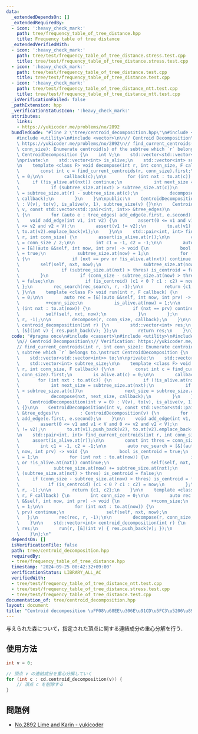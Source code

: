 ```yaml
---
data:
  _extendedDependsOn: []
  _extendedRequiredBy:
  - icon: ':heavy_check_mark:'
    path: tree/frequency_table_of_tree_distance.hpp
    title: Frequency table of tree distance
  _extendedVerifiedWith:
  - icon: ':heavy_check_mark:'
    path: tree/test/frequency_table_of_tree_distance.stress.test.cpp
    title: tree/test/frequency_table_of_tree_distance.stress.test.cpp
  - icon: ':heavy_check_mark:'
    path: tree/test/frequency_table_of_tree_distance.test.cpp
    title: tree/test/frequency_table_of_tree_distance.test.cpp
  - icon: ':heavy_check_mark:'
    path: tree/test/frequency_table_of_tree_distance_ntt.test.cpp
    title: tree/test/frequency_table_of_tree_distance_ntt.test.cpp
  _isVerificationFailed: false
  _pathExtension: hpp
  _verificationStatusIcon: ':heavy_check_mark:'
  attributes:
    links:
    - https://yukicoder.me/problems/no/2892
  bundledCode: "#line 2 \"tree/centroid_decomposition.hpp\"\n#include <cassert>\n\
    #include <utility>\n#include <vector>\n\n// Centroid Decomposition\n// Verification:\
    \ https://yukicoder.me/problems/no/2892\n// find_current_centroids(int r, int\
    \ conn_size): Enumerate centroid(s) of the subtree which `r` belongs to.\nstruct\
    \ CentroidDecomposition {\n    int V;\n    std::vector<std::vector<int>> to;\n\
    \nprivate:\n    std::vector<int> is_alive;\n    std::vector<int> subtree_size;\n\
    \n    template <class F> void decompose(int r, int conn_size, F callback) {\n\n\
    \        const int c = find_current_centroids(r, conn_size).first;\n        is_alive.at(c)\
    \ = 0;\n\n        callback(c);\n\n        for (int nxt : to.at(c)) {\n       \
    \     if (!is_alive.at(nxt)) continue;\n            int next_size = subtree_size.at(nxt);\n\
    \            if (subtree_size.at(nxt) > subtree_size.at(c))\n                next_size\
    \ = subtree_size.at(r) - subtree_size.at(c);\n            decompose(nxt, next_size,\
    \ callback);\n        }\n    }\n\npublic:\n    CentroidDecomposition(int v = 0)\
    \ : V(v), to(v), is_alive(v, 1), subtree_size(v) {}\n\n    CentroidDecomposition(int\
    \ v, const std::vector<std::pair<int, int>> &tree_edges)\n        : CentroidDecomposition(v)\
    \ {\n        for (auto e : tree_edges) add_edge(e.first, e.second);\n    }\n\n\
    \    void add_edge(int v1, int v2) {\n        assert(0 <= v1 and v1 < V and 0\
    \ <= v2 and v2 < V);\n        assert(v1 != v2);\n        to.at(v1).push_back(v2),\
    \ to.at(v2).emplace_back(v1);\n    }\n\n    std::pair<int, int> find_current_centroids(int\
    \ r, int conn_size) {\n        assert(is_alive.at(r));\n\n        const int thres\
    \ = conn_size / 2;\n\n        int c1 = -1, c2 = -1;\n\n        auto rec_search\
    \ = [&](auto &&self, int now, int prv) -> void {\n            bool is_centroid\
    \ = true;\n            subtree_size.at(now) = 1;\n            for (int nxt : to.at(now))\
    \ {\n                if (nxt == prv or !is_alive.at(nxt)) continue;\n        \
    \        self(self, nxt, now);\n                subtree_size.at(now) += subtree_size.at(nxt);\n\
    \                if (subtree_size.at(nxt) > thres) is_centroid = false;\n    \
    \        }\n            if (conn_size - subtree_size.at(now) > thres) is_centroid\
    \ = false;\n\n            if (is_centroid) (c1 < 0 ? c1 : c2) = now;\n       \
    \ };\n        rec_search(rec_search, r, -1);\n\n        return {c1, c2};\n   \
    \ }\n\n    template <class F> void run(int r, F callback) {\n        int conn_size\
    \ = 0;\n\n        auto rec = [&](auto &&self, int now, int prv) -> void {\n  \
    \          ++conn_size;\n            is_alive.at(now) = 1;\n\n            for\
    \ (int nxt : to.at(now)) {\n                if (nxt == prv) continue;\n      \
    \          self(self, nxt, now);\n            }\n        };\n        rec(rec,\
    \ r, -1);\n\n        decompose(r, conn_size, callback);\n    }\n\n    std::vector<int>\
    \ centroid_decomposition(int r) {\n        std::vector<int> res;\n        run(r,\
    \ [&](int v) { res.push_back(v); });\n        return res;\n    }\n};\n"
  code: "#pragma once\n#include <cassert>\n#include <utility>\n#include <vector>\n\
    \n// Centroid Decomposition\n// Verification: https://yukicoder.me/problems/no/2892\n\
    // find_current_centroids(int r, int conn_size): Enumerate centroid(s) of the\
    \ subtree which `r` belongs to.\nstruct CentroidDecomposition {\n    int V;\n\
    \    std::vector<std::vector<int>> to;\n\nprivate:\n    std::vector<int> is_alive;\n\
    \    std::vector<int> subtree_size;\n\n    template <class F> void decompose(int\
    \ r, int conn_size, F callback) {\n\n        const int c = find_current_centroids(r,\
    \ conn_size).first;\n        is_alive.at(c) = 0;\n\n        callback(c);\n\n \
    \       for (int nxt : to.at(c)) {\n            if (!is_alive.at(nxt)) continue;\n\
    \            int next_size = subtree_size.at(nxt);\n            if (subtree_size.at(nxt)\
    \ > subtree_size.at(c))\n                next_size = subtree_size.at(r) - subtree_size.at(c);\n\
    \            decompose(nxt, next_size, callback);\n        }\n    }\n\npublic:\n\
    \    CentroidDecomposition(int v = 0) : V(v), to(v), is_alive(v, 1), subtree_size(v)\
    \ {}\n\n    CentroidDecomposition(int v, const std::vector<std::pair<int, int>>\
    \ &tree_edges)\n        : CentroidDecomposition(v) {\n        for (auto e : tree_edges)\
    \ add_edge(e.first, e.second);\n    }\n\n    void add_edge(int v1, int v2) {\n\
    \        assert(0 <= v1 and v1 < V and 0 <= v2 and v2 < V);\n        assert(v1\
    \ != v2);\n        to.at(v1).push_back(v2), to.at(v2).emplace_back(v1);\n    }\n\
    \n    std::pair<int, int> find_current_centroids(int r, int conn_size) {\n   \
    \     assert(is_alive.at(r));\n\n        const int thres = conn_size / 2;\n\n\
    \        int c1 = -1, c2 = -1;\n\n        auto rec_search = [&](auto &&self, int\
    \ now, int prv) -> void {\n            bool is_centroid = true;\n            subtree_size.at(now)\
    \ = 1;\n            for (int nxt : to.at(now)) {\n                if (nxt == prv\
    \ or !is_alive.at(nxt)) continue;\n                self(self, nxt, now);\n   \
    \             subtree_size.at(now) += subtree_size.at(nxt);\n                if\
    \ (subtree_size.at(nxt) > thres) is_centroid = false;\n            }\n       \
    \     if (conn_size - subtree_size.at(now) > thres) is_centroid = false;\n\n \
    \           if (is_centroid) (c1 < 0 ? c1 : c2) = now;\n        };\n        rec_search(rec_search,\
    \ r, -1);\n\n        return {c1, c2};\n    }\n\n    template <class F> void run(int\
    \ r, F callback) {\n        int conn_size = 0;\n\n        auto rec = [&](auto\
    \ &&self, int now, int prv) -> void {\n            ++conn_size;\n            is_alive.at(now)\
    \ = 1;\n\n            for (int nxt : to.at(now)) {\n                if (nxt ==\
    \ prv) continue;\n                self(self, nxt, now);\n            }\n     \
    \   };\n        rec(rec, r, -1);\n\n        decompose(r, conn_size, callback);\n\
    \    }\n\n    std::vector<int> centroid_decomposition(int r) {\n        std::vector<int>\
    \ res;\n        run(r, [&](int v) { res.push_back(v); });\n        return res;\n\
    \    }\n};\n"
  dependsOn: []
  isVerificationFile: false
  path: tree/centroid_decomposition.hpp
  requiredBy:
  - tree/frequency_table_of_tree_distance.hpp
  timestamp: '2024-09-25 00:42:32+09:00'
  verificationStatus: LIBRARY_ALL_AC
  verifiedWith:
  - tree/test/frequency_table_of_tree_distance_ntt.test.cpp
  - tree/test/frequency_table_of_tree_distance.stress.test.cpp
  - tree/test/frequency_table_of_tree_distance.test.cpp
documentation_of: tree/centroid_decomposition.hpp
layout: document
title: "Centroid decomposition \uFF08\u68EE\u306E\u91CD\u5FC3\u5206\u89E3\uFF09"
---
```


与えられた森について，指定された頂点に関する連結成分の重心分解を行う．

## 使用方法

```cpp
int v = 0;

// 頂点 v の連結成分を重心分解していく
for (int c : cd.centroid_decomposition(v)) {
    // 頂点 c を削除する
}
```

## 問題例

- [No.2892 Lime and Karin - yukicoder](https://yukicoder.me/problems/no/2892)
